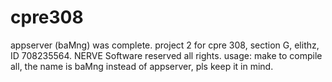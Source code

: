 # cpre308
appserver (baMng) was complete. project 2 for cpre 308, section G, elithz, ID 708235564. NERVE Software reserved all rights.
usage: make to compile all, the name is baMng instead of appserver, pls keep it in mind.